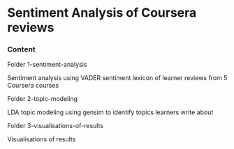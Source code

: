 # Sentiment Analysis of Coursera reviews

### Content

Folder 1-sentiment-analysis

Sentiment analysis using VADER sentiment lexicon of learner reviews from 5 Coursera courses

Folder 2-topic-modeling

LDA topic modeling using gensim to identify topics learners write about

Folder 3-visualisations-of-results

Visualisations of results